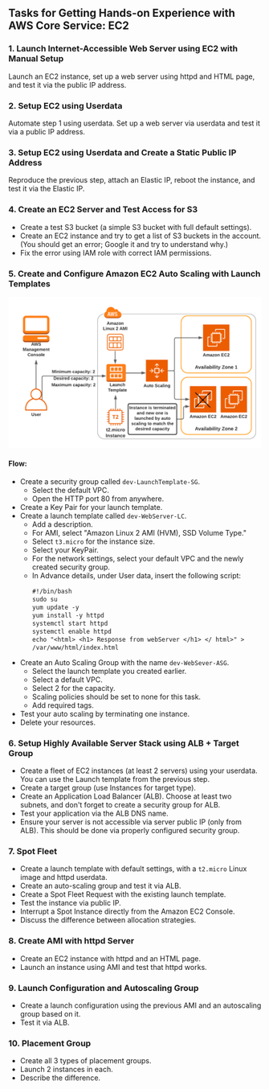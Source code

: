 ## Tasks for Getting Hands-on Experience with AWS Core Service: EC2

### 1. Launch Internet-Accessible Web Server using EC2 with Manual Setup

Launch an EC2 instance, set up a web server using httpd and HTML page, and test it via the public IP address.

### 2. Setup EC2 using Userdata

Automate step 1 using userdata. Set up a web server via userdata and test it via a public IP address.

### 3. Setup EC2 using Userdata and Create a Static Public IP Address

Reproduce the previous step, attach an Elastic IP, reboot the instance, and test it via the Elastic IP.

### 4. Create an EC2 Server and Test Access for S3

- Create a test S3 bucket (a simple S3 bucket with full default settings).
- Create an EC2 instance and try to get a list of S3 buckets in the account. (You should get an error; Google it and try
  to understand why.)
- Fix the error using IAM role with correct IAM permissions.

### 5. Create and Configure Amazon EC2 Auto Scaling with Launch Templates

![img.png](assets/ec2-1.png)

#### Flow:

- Create a security group called `dev-LaunchTemplate-SG`.
  - Select the default VPC.
  - Open the HTTP port 80 from anywhere.
- Create a Key Pair for your launch template.
- Create a launch template called `dev-WebServer-LC`.
  - Add a description.
  - For AMI, select "Amazon Linux 2 AMI (HVM), SSD Volume Type."
  - Select `t3.micro` for the instance size.
  - Select your KeyPair.
  - For the network settings, select your default VPC and the newly created security group.
  - In Advance details, under User data, insert the following script:
    ```
    #!/bin/bash     
    sudo su
    yum update -y
    yum install -y httpd
    systemctl start httpd
    systemctl enable httpd              
    echo "<html> <h1> Response from webServer </h1> </ html>" > /var/www/html/index.html
    ```
- Create an Auto Scaling Group with the name `dev-WebSever-ASG`.
  - Select the launch template you created earlier.
  - Select a default VPC.
  - Select 2 for the capacity.
  - Scaling policies should be set to none for this task.
  - Add required tags.
- Test your auto scaling by terminating one instance.
- Delete your resources.

### 6. Setup Highly Available Server Stack using ALB + Target Group

- Create a fleet of EC2 instances (at least 2 servers) using your userdata. You can use the Launch template from the
  previous step.
- Create a target group (use Instances for target type).
- Create an Application Load Balancer (ALB). Choose at least two subnets, and don't forget to create a security group
  for ALB.
- Test your application via the ALB DNS name.
- Ensure your server is not accessible via server public IP (only from ALB). This should be done via properly configured
  security group.

### 7. Spot Fleet

- Create a launch template with default settings, with a `t2.micro` Linux image and httpd userdata.
- Create an auto-scaling group and test it via ALB.
- Create a Spot Fleet Request with the existing launch template.
- Test the instance via public IP.
- Interrupt a Spot Instance directly from the Amazon EC2 Console.
- Discuss the difference between allocation strategies.

### 8. Create AMI with httpd Server

- Create an EC2 instance with httpd and an HTML page.
- Launch an instance using AMI and test that httpd works.

### 9. Launch Configuration and Autoscaling Group

- Create a launch configuration using the previous AMI and an autoscaling group based on it.
- Test it via ALB.

### 10. Placement Group

- Create all 3 types of placement groups.
- Launch 2 instances in each.
- Describe the difference.
